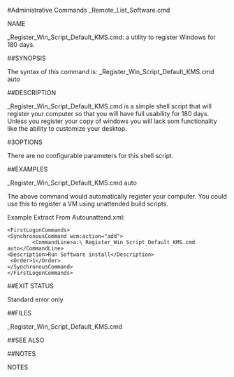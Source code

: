 #Administrative Commands                                         _Remote_List_Software.cmd

NAME

_Register_Win_Script_Default_KMS.cmd: a utility to register Windows for 180 days.

##SYNOPSIS

 The syntax of this command is:
 _Register_Win_Script_Default_KMS.cmd auto


##DESCRIPTION

_Register_Win_Script_Default_KMS.cmd  is a simple shell script that will register your computer so that you will have full usability for 180 days. Unless you register your copy of windows you will lack som functionality like the ability to customize your desktop.



#3OPTIONS

There are no configurable parameters for this shell script.

##EXAMPLES

_Register_Win_Script_Default_KMS.cmd auto

The above command would automatically register your computer. You could use this to register a VM using unattended build scripts.  

Example Extract From Autounattend.xml:
```
<FirstLogonCommands>
<SynchronousCommand wcm:action="add">
        <CommandLine>a:\_Register_Win_Script_Default_KMS.cmd auto</CommandLine>
<Description>Run Software install</Description>
 <Order>1</Order>
</SynchronousCommand>
</FirstLogonCommands>
```


##EXIT STATUS

Standard error only


##FILES

_Register_Win_Script_Default_KMS.cmd

##SEE ALSO



##NOTES




NOTES

